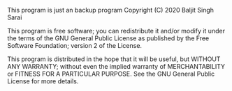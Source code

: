 This program is just an backup program
Copyright (C) 2020  Baljit Singh Sarai

This program is free software; you can redistribute it and/or
modify it under the terms of the GNU General Public License
as published by the Free Software Foundation; version 2 of 
the License.

This program is distributed in the hope that it will be useful,
but WITHOUT ANY WARRANTY; without even the implied warranty of
MERCHANTABILITY or FITNESS FOR A PARTICULAR PURPOSE.  See the
GNU General Public License for more details.